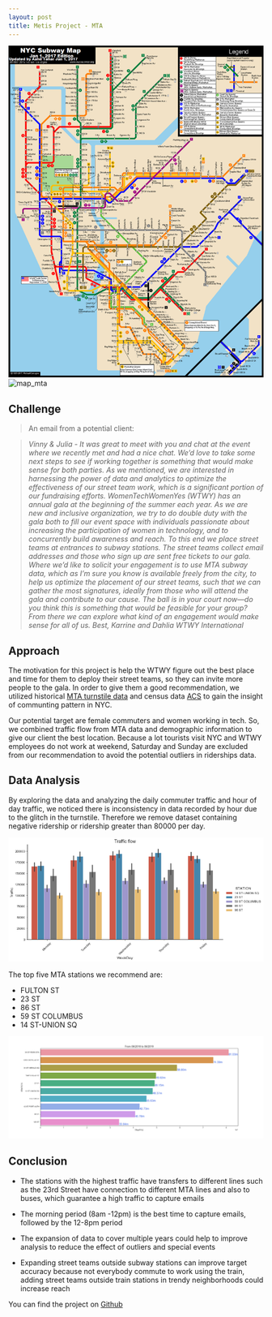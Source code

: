 ```yaml
---
layout: post
title: Metis Project - MTA 
---
```


![Image test](https://raw.githubusercontent.com/dvu4/dvu4.github.io/master/images/mta_nyc.png)
![map_mta](https://raw.githubusercontent.com/dvu4/dvu4.github.io/master/images/mta_map.tif)


Challenge
-----------

>An email from a potential client:

>*Vinny & Julia -
>It was great to meet with you and chat at the event where we recently met and had a nice chat. We’d love to take some next steps to see if working together is something that would make sense for both parties.
>As we mentioned, we are interested in harnessing the power of data and analytics to optimize the effectiveness of our street team work, which is a significant portion of our fundraising efforts.
>WomenTechWomenYes (WTWY) has an annual gala at the beginning of the summer each year. As we are new and inclusive organization, we try to do double duty with the gala both to fill our event space with individuals passionate about increasing the participation of women in technology, and to concurrently build awareness and reach.
>To this end we place street teams at entrances to subway stations. The street teams collect email addresses and those who sign up are sent free tickets to our gala.
>Where we’d like to solicit your engagement is to use MTA subway data, which as I’m sure you know is available freely from the city, to help us optimize the placement of our street teams, such that we can gather the most signatures, ideally from those who will attend the gala and contribute to our cause.
>The ball is in your court now—do you think this is something that would be feasible for your group? From there we can explore what kind of an engagement would make sense for all of us.
>Best,
>Karrine and Dahlia
>WTWY International*


Approach
-----------
The motivation for this project is help the WTWY figure out the best place and time for them to deploy their street teams, so they can invite more people to the gala. In order to give them a good recommendation, we utilized historical [MTA turnstile data](http://web.mta.info/developers/download.html) and census data [ACS](https://www.census.gov/programs-surveys/acs) to gain the insight of communting pattern in NYC.


Our potential target are female commuters and women working in tech. So, we combined traffic flow from 	MTA data and demographic information to give our client the best location. Because a lot tourists visit NYC and WTWY employees do not work at weekend, Saturday and Sunday are excluded from our recommendation to avoid the potential outliers in riderships data.


Data Analysis
-----------
By exploring the data and analyzing the daily commuter traffic and hour of day traffic, we noticed there is inconsistency in data recorded by hour due to the glitch in the turnstile. Therefore we remove dataset containing negative ridership or ridership greater than 80000 per day.  

![daily_traffic](https://raw.githubusercontent.com/dvu4/dvu4.github.io/master/images/daily_traffic.png)



The top five MTA stations we recommend are:

- FULTON ST
- 23 ST
- 86 ST
- 59 ST COLUMBUS
- 14 ST-UNION SQ


![weekly_traffic](https://raw.githubusercontent.com/dvu4/dvu4.github.io/master/images/yearly_traffic.png)



Conclusion
-----------
- The stations with the highest traffic have transfers to different lines such as the 23rd Street have connection to different MTA lines and also to buses, which guarantee a high traffic to capture emails

- The morning period (8am -12pm) is the best time to capture emails, followed by the 12-8pm period

- The expansion of data to cover multiple years could help to improve analysis to reduce the effect of outliers and special events

- Expanding street teams outside subway stations can improve target accuracy because not everybody commute to work using the train, adding street teams outside train stations in trendy neighborhoods could increase reach



You can find the project on [Github](https://github.com/dvu4/metis_submission/blob/master/projects/project1/project1.ipynb)

